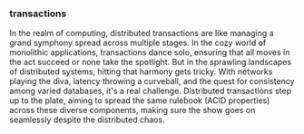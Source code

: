 ### transactions

In the realm of computing, distributed transactions are like managing a grand symphony spread across multiple stages. In the cozy world of monolithic applications, transactions dance solo, ensuring that all moves in the act succeed or none take the spotlight. But in the sprawling landscapes of distributed systems, hitting that harmony gets tricky. With networks playing the diva, latency throwing a curveball, and the quest for consistency among varied databases, it's a real challenge. Distributed transactions step up to the plate, aiming to spread the same rulebook (ACID properties) across these diverse components, making sure the show goes on seamlessly despite the distributed chaos.
